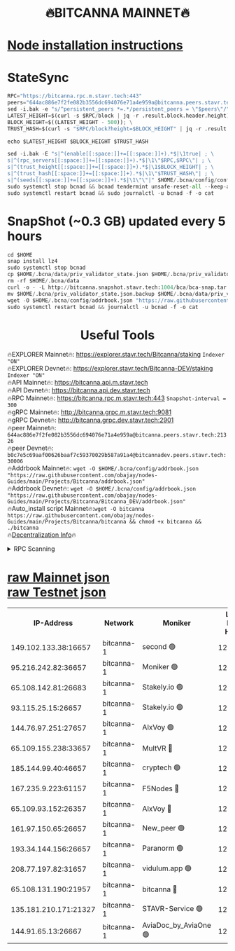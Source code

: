 <h1 align="center"> 🔥BITCANNA MAINNET🔥</h1>


[Node installation instructions](https://github.com/obajay/nodes-Guides/tree/main/Projects/Bitcanna)
=

# StateSync
```python
RPC="https://bitcanna.rpc.m.stavr.tech:443"
peers="644ac886e7f2fe082b3556dc694076e71a4e959a@bitcanna.peers.stavr.tech:21326"
sed -i.bak -e "s/^persistent_peers *=.*/persistent_peers = \"$peers\"/" $HOME/.bcna/config/config.toml
LATEST_HEIGHT=$(curl -s $RPC/block | jq -r .result.block.header.height); \
BLOCK_HEIGHT=$((LATEST_HEIGHT - 500)); \
TRUST_HASH=$(curl -s "$RPC/block?height=$BLOCK_HEIGHT" | jq -r .result.block_id.hash)

echo $LATEST_HEIGHT $BLOCK_HEIGHT $TRUST_HASH

sed -i.bak -E "s|^(enable[[:space:]]+=[[:space:]]+).*$|\1true| ; \
s|^(rpc_servers[[:space:]]+=[[:space:]]+).*$|\1\"$RPC,$RPC\"| ; \
s|^(trust_height[[:space:]]+=[[:space:]]+).*$|\1$BLOCK_HEIGHT| ; \
s|^(trust_hash[[:space:]]+=[[:space:]]+).*$|\1\"$TRUST_HASH\"| ; \
s|^(seeds[[:space:]]+=[[:space:]]+).*$|\1\"\"|" $HOME/.bcna/config/config.toml
sudo systemctl stop bcnad && bcnad tendermint unsafe-reset-all --keep-addr-book
sudo systemctl restart bcnad && sudo journalctl -u bcnad -f -o cat
```
# SnapShot (~0.3 GB) updated every 5 hours
```python
cd $HOME
snap install lz4
sudo systemctl stop bcnad
cp $HOME/.bcna/data/priv_validator_state.json $HOME/.bcna/priv_validator_state.json.backup
rm -rf $HOME/.bcna/data
curl -o - -L http://bitcanna.snapshot.stavr.tech:1004/bca/bca-snap.tar.lz4 | lz4 -c -d - | tar -x -C $HOME/.bcna --strip-components 2
mv $HOME/.bcna/priv_validator_state.json.backup $HOME/.bcna/data/priv_validator_state.json
wget -O $HOME/.bcna/config/addrbook.json "https://raw.githubusercontent.com/obajay/nodes-Guides/main/Projects/Bitcanna/addrbook.json"
sudo systemctl restart bcnad && journalctl -u bcnad -f -o cat
```

 <h1 align="center"> Useful Tools</h1>

🔥EXPLORER Mainnet🔥:    https://explorer.stavr.tech/Bitcanna/staking          `Indexer "ON"` \
🔥EXPLORER Devnet🔥:     https://explorer.stavr.tech/Bitcanna-DEV/staking     `Indexer "ON"` \
🔥API Mainnet🔥:         https://bitcanna.api.m.stavr.tech \
🔥API Devnet🔥:          https://bitcanna.api.dev.stavr.tech \
🔥RPC Mainnet🔥:         https://bitcanna.rpc.m.stavr.tech:443         `Snapshot-interval = 300` \
🔥gRPC Mainnet🔥:        http://bitcanna.grpc.m.stavr.tech:9081 \
🔥gRPC Devnet🔥:         http://bitcanna.grpc.dev.stavr.tech:2901 \
🔥peer Mainnet🔥:        `644ac886e7f2fe082b3556dc694076e71a4e959a@bitcanna.peers.stavr.tech:21326` \
🔥peer Devnet🔥:         `b0c7e5c69aaf00626baaf7c59370029b587a91a4@bitcannadev.peers.stavr.tech:30006` \
🔥Addrbook Mainnet🔥:    ```wget -O $HOME/.bcna/config/addrbook.json "https://raw.githubusercontent.com/obajay/nodes-Guides/main/Projects/Bitcanna/addrbook.json"``` \
🔥Addrbook Devnet🔥:    ```wget -O $HOME/.bcna/config/addrbook.json "https://raw.githubusercontent.com/obajay/nodes-Guides/main/Projects/Bitcanna/Bitcanna_DEV/addrbook.json"``` \
🔥Auto_install script Mainnet🔥:```wget -O bitcanna https://raw.githubusercontent.com/obajay/nodes-Guides/main/Projects/Bitcanna/bitcanna && chmod +x bitcanna && ./bitcanna``` \
🔥[Decentralization Info](https://github.com/obajay/StateSync-snapshots/tree/main/Projects/Bitcanna/Decentralization)🔥


<details>
<summary>RPC Scanning</summary>

<h2 align="center"> We scan nodes in real time every 4 hours. And we provide the final result of RPC endpoints.
We cannot influence the operation of these nodes in any way. </h2>


```python
If Voting Power is higher than 0 --> then the Node is a validator of the network and may be subject to attack and be a potential threat to the chain.
```
```python
We marked such validators with a red symbol
```

</details>

[raw Mainnet json](https://rpc-check.bcam.stavr.tech/bcam/rpc-bcam-result.json) \
[raw Testnet json](https://github.com/obajay/StateSync-snapshots/tree/main/Projects/Bitcanna/Rpc-Check-Testnet)
=



<table><tr><th>IP-Address</th><th>Network</th><th>Moniker</th><th>Latest Block Height</th><th>Earliest Block Height</th><th>Catching Up</th><th>Tx Index</th><th>Voting Power</th><th>Scan Time</th></tr><tr><td>149.102.133.38:16657</td><td>bitcanna-1</td><td>second 🟢</td><td>12631451</td><td>1</td><td>False</td><td>on</td><td>0</td><td>2024-02-17T23:35:34.262015607UTC</td></tr><tr><td>95.216.242.82:36657</td><td>bitcanna-1</td><td>Moniker 🟢</td><td>12631440</td><td>5776907</td><td>False</td><td>on</td><td>0</td><td>2024-02-17T23:34:31.038829014UTC</td></tr><tr><td>65.108.142.81:26683</td><td>bitcanna-1</td><td>Stakely.io 🟢</td><td>12631444</td><td>6152001</td><td>False</td><td>on</td><td>0</td><td>2024-02-17T23:34:55.427371577UTC</td></tr><tr><td>93.115.25.15:26657</td><td>bitcanna-1</td><td>Stakely.io 🟢</td><td>12631443</td><td>6520001</td><td>False</td><td>on</td><td>0</td><td>2024-02-17T23:34:48.759109344UTC</td></tr><tr><td>144.76.97.251:27657</td><td>bitcanna-1</td><td>AlxVoy 🟢</td><td>12631449</td><td>8805201</td><td>False</td><td>on</td><td>0</td><td>2024-02-17T23:35:21.568888356UTC</td></tr><tr><td>65.109.155.238:33657</td><td>bitcanna-1</td><td>MultVR 🔴</td><td>12631445</td><td>9933415</td><td>False</td><td>on</td><td>353015</td><td>2024-02-17T23:35:03.166184457UTC</td></tr><tr><td>185.144.99.40:46657</td><td>bitcanna-1</td><td>cryptech 🟢</td><td>12631439</td><td>11528001</td><td>False</td><td>on</td><td>0</td><td>2024-02-17T23:34:26.587315545UTC</td></tr><tr><td>167.235.9.223:61157</td><td>bitcanna-1</td><td>F5Nodes 🔴</td><td>12631446</td><td>12084001</td><td>False</td><td>on</td><td>570</td><td>2024-02-17T23:35:05.535372044UTC</td></tr><tr><td>65.109.93.152:26357</td><td>bitcanna-1</td><td>AlxVoy 🔴</td><td>12631451</td><td>12109301</td><td>False</td><td>on</td><td>1391783</td><td>2024-02-17T23:35:34.857692918UTC</td></tr><tr><td>161.97.150.65:26657</td><td>bitcanna-1</td><td>New_peer 🟢</td><td>12631444</td><td>12254001</td><td>False</td><td>on</td><td>0</td><td>2024-02-17T23:34:55.752935087UTC</td></tr><tr><td>193.34.144.156:26657</td><td>bitcanna-1</td><td>Paranorm 🟢</td><td>12631447</td><td>12271301</td><td>False</td><td>on</td><td>0</td><td>2024-02-17T23:35:10.335205753UTC</td></tr><tr><td>208.77.197.82:31657</td><td>bitcanna-1</td><td>vidulum.app 🟢</td><td>12596389</td><td>12386934</td><td>False</td><td>on</td><td>0</td><td>2024-02-17T23:34:58.622251591UTC</td></tr><tr><td>65.108.131.190:21957</td><td>bitcanna-1</td><td>bitcanna 🔴</td><td>12631447</td><td>12531447</td><td>False</td><td>on</td><td>419025</td><td>2024-02-17T23:35:10.048877563UTC</td></tr><tr><td>135.181.210.171:21327</td><td>bitcanna-1</td><td>STAVR-Service 🟢</td><td>12631448</td><td>12629001</td><td>False</td><td>on</td><td>0</td><td>2024-02-17T23:35:21.305407224UTC</td></tr><tr><td>144.91.65.13:26667</td><td>bitcanna-1</td><td>AviaDoc_by_AviaOne 🟢</td><td>12631448</td><td>12631001</td><td>False</td><td>on</td><td>0</td><td>2024-02-17T23:35:18.922029774UTC</td></tr></table>
